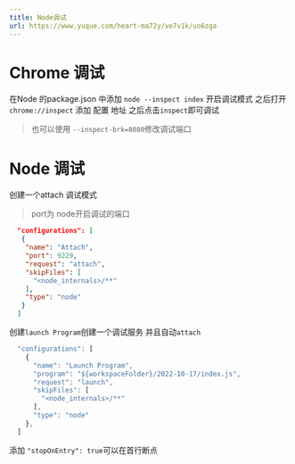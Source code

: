 ```yaml
---
title: Node调试
url: https://www.yuque.com/heart-ma72y/ve7v1k/uo6zga
---
```




# Chrome 调试

在Node 的package.json 中添加 `node --inspect index` 开启调试模式
&#x20;之后打开`chrome://inspect` 添加 配置 地址 之后点击`inspect`即可调试

> 也可以使用 `--inspect-brk=8080`修改调试端口



# Node 调试

创建一个attach 调试模式

> port为 node开启调试的端口

```json
  "configurations": [
   {
    "name": "Attach",
    "port": 9229,
    "request": "attach",
    "skipFiles": [
      "<node_internals>/**"
    ],
    "type": "node"
   }
  ]
```

创建`launch Program`创建一个调试服务 并且自动`attach`

```javascript
  "configurations": [
    {
      "name": "Launch Program",
      "program": "${workspaceFolder}/2022-10-17/index.js",
      "request": "launch",
      "skipFiles": [
        "<node_internals>/**"
      ],
      "type": "node"
    },
  ]
```

添加 `"stopOnEntry": true`可以在首行断点
